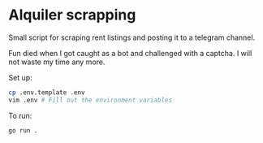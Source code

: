 # Alquiler scrapping

Small script for scraping rent listings and posting it to a telegram channel.

Fun died when I got caught as a bot and challenged with a captcha. I will not waste my time any more.

Set up:

```bash
cp .env.template .env
vim .env # Fill out the environment variables
```

To run:

```bash
go run .
```
